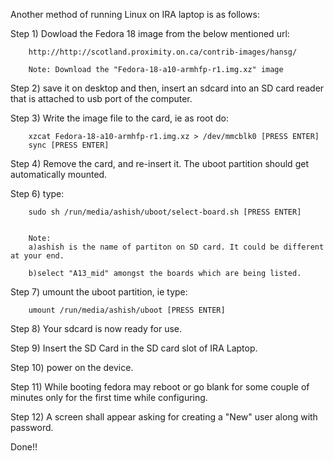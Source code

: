 Another method of running Linux on IRA laptop is as follows:


Step 1) Dowload the Fedora 18 image from the below mentioned url:

        http://http://scotland.proximity.on.ca/contrib-images/hansg/
        
        Note: Download the "Fedora-18-a10-armhfp-r1.img.xz" image

Step 2) save it on desktop and then, insert an sdcard into an SD card reader that is attached to usb port of the computer.

Step 3) Write the image file to the card, ie as root do:

        xzcat Fedora-18-a10-armhfp-r1.img.xz > /dev/mmcblk0 [PRESS ENTER]
        sync [PRESS ENTER]
        
Step 4) Remove the card, and re-insert it. The uboot partition should get automatically mounted.

Step 6) type:

        sudo sh /run/media/ashish/uboot/select-board.sh [PRESS ENTER]
        
        
        Note: 
        a)ashish is the name of partiton on SD card. It could be different at your end.
        
        b)select "A13_mid" amongst the boards which are being listed.
        
    
Step 7) umount the uboot partition, ie type:

        umount /run/media/ashish/uboot [PRESS ENTER]
        
Step 8) Your sdcard is now ready for use.

Step 9) Insert the SD Card in the SD card slot of IRA Laptop.

Step 10) power on the device.

Step 11) While booting fedora may reboot or go blank for some couple of minutes only for the first time while configuring.

Step 12) A screen shall appear asking for creating a "New" user along with password.

Done!!
